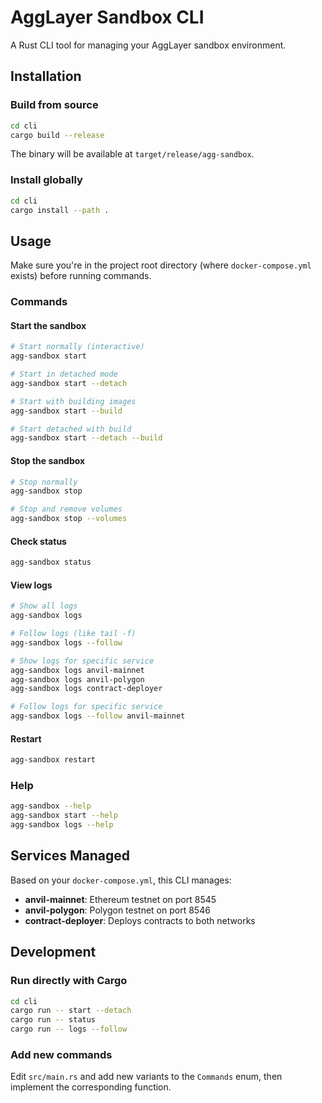 # AggLayer Sandbox CLI

A Rust CLI tool for managing your AggLayer sandbox environment.

## Installation

### Build from source

```bash
cd cli
cargo build --release
```

The binary will be available at `target/release/agg-sandbox`.

### Install globally

```bash
cd cli
cargo install --path .
```

## Usage

Make sure you're in the project root directory (where `docker-compose.yml` exists) before running commands.

### Commands

#### Start the sandbox
```bash
# Start normally (interactive)
agg-sandbox start

# Start in detached mode
agg-sandbox start --detach

# Start with building images
agg-sandbox start --build

# Start detached with build
agg-sandbox start --detach --build
```

#### Stop the sandbox
```bash
# Stop normally
agg-sandbox stop

# Stop and remove volumes
agg-sandbox stop --volumes
```

#### Check status
```bash
agg-sandbox status
```

#### View logs
```bash
# Show all logs
agg-sandbox logs

# Follow logs (like tail -f)
agg-sandbox logs --follow

# Show logs for specific service
agg-sandbox logs anvil-mainnet
agg-sandbox logs anvil-polygon
agg-sandbox logs contract-deployer

# Follow logs for specific service
agg-sandbox logs --follow anvil-mainnet
```

#### Restart
```bash
agg-sandbox restart
```

### Help
```bash
agg-sandbox --help
agg-sandbox start --help
agg-sandbox logs --help
```

## Services Managed

Based on your `docker-compose.yml`, this CLI manages:

- **anvil-mainnet**: Ethereum testnet on port 8545
- **anvil-polygon**: Polygon testnet on port 8546  
- **contract-deployer**: Deploys contracts to both networks

## Development

### Run directly with Cargo
```bash
cd cli
cargo run -- start --detach
cargo run -- status
cargo run -- logs --follow
```

### Add new commands
Edit `src/main.rs` and add new variants to the `Commands` enum, then implement the corresponding function. 